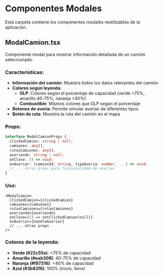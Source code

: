 # Componentes Modales

Esta carpeta contiene los componentes modales reutilizables de la aplicación.

## ModalCamion.tsx

Componente modal para mostrar información detallada de un camión seleccionado.

### Características:

- **Información del camión**: Muestra todos los datos relevantes del camión
- **Colores según leyenda**: 
  - **GLP**: Colores según el porcentaje de capacidad (verde >75%, amarillo 40-75%, naranja <40%)
  - **Combustible**: Mismos colores que GLP según el porcentaje
- **Botones de avería**: Permite simular averías de diferentes tipos
- **Botón de ruta**: Muestra la ruta del camión en el mapa

### Props:

```typescript
interface ModalCamionProps {
  clickedCamion: string | null;
  camiones: any[];
  rutasCamiones: any[];
  averiando: string | null;
  onClose: () => void;
  onAveriar: (camionId: string, tipoAveria: number, ...) => void;
  // ... otras props para funcionalidad de averías
}
```

### Uso:

```tsx
<ModalCamion
  clickedCamion={clickedCamion}
  camiones={camiones}
  rutasCamiones={rutasCamiones}
  averiando={averiando}
  onClose={() => setClickedCamion(null)}
  onAveriar={handleAveriar}
  // ... otras props
/>
```

### Colores de la leyenda:

- **Verde (#22c55e)**: >75% de capacidad
- **Amarillo (#eab308)**: 40-75% de capacidad  
- **Naranja (#f97316)**: <40% de capacidad
- **Azul (#3b82f6)**: 100% (inicio, lleno) 
